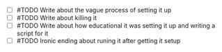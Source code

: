 - [ ] #TODO Write about the vague process of setting it up
- [ ] #TODO Write about killing it
- [ ] #TODO Write about how educational it was setting it up and writing a script for it
- [ ] #TODO Ironic ending about runing it after getting it setup
